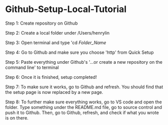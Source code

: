 # Github-Setup-Local-Tutorial

Step 1: Create repository on Github

Step 2: Create a local folder under /Users/henrylin

Step 3: Open terminal and type 'cd *Folder_Name*

Step 4: Go to Github and make sure you choose 'http' from Quick Setup

Step 5: Paste everything under Github's '...or create a new repository on the command line' to terminal

Step 6: Once it is finished, setup completed!

Step 7: To make sure it works, go to Github and refresh. You should find that the setup page is now replaced by a new page. 

Step 8: To further make sure everything works, go to VS code and open the folder. Type something under the README.md file, go to source control and push it to Github. Then, go to Github, 
refresh, and check if what you wrote is on there. 